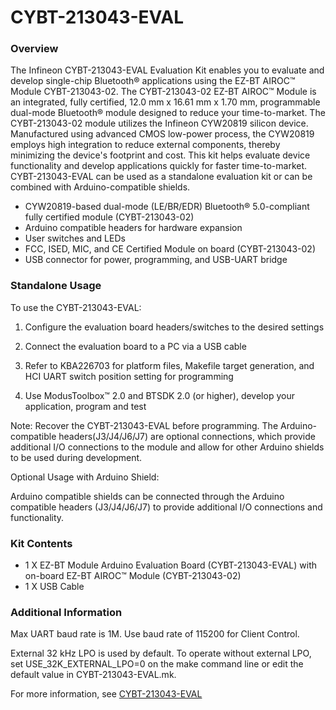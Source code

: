 # CYBT-213043-EVAL

### Overview

The Infineon CYBT-213043-EVAL Evaluation Kit enables you to evaluate and develop single-chip Bluetooth&#174; applications using the EZ-BT AIROC&#8482; Module CYBT-213043-02. The CYBT-213043-02 EZ-BT AIROC&#8482; Module is an integrated, fully certified, 12.0 mm x 16.61 mm x 1.70 mm, programmable dual-mode Bluetooth&#174; module designed to reduce your time-to-market. The CYBT-213043-02 module utilizes the Infineon CYW20819 silicon device.  Manufactured using advanced CMOS low-power process, the CYW20819 employs high integration to reduce external components, thereby minimizing the device's footprint and cost. This kit helps evaluate device functionality and develop applications quickly for faster time-to-market. CYBT-213043-EVAL can be used as a standalone evaluation kit or can be combined with Arduino-compatible shields.

* CYW20819-based dual-mode (LE/BR/EDR) Bluetooth&#174; 5.0-compliant fully certified module (CYBT-213043-02)
* Arduino compatible headers for hardware expansion
* User switches and LEDs
* FCC, ISED, MIC, and CE Certified Module on board (CYBT-213043-02)
* USB connector for power, programming, and USB-UART bridge

### Standalone Usage

To use the CYBT-213043-EVAL:

1) Configure the evaluation board headers/switches to the desired settings

2) Connect the evaluation board to a PC via a USB cable

3) Refer to KBA226703 for platform files, Makefile target generation, and HCI UART switch position setting for programming

4) Use ModusToolbox&#8482; 2.0 and BTSDK 2.0 (or higher), develop your application, program and test

Note: Recover the CYBT-213043-EVAL before programming. The Arduino-compatible headers(J3/J4/J6/J7) are optional connections, which provide additional I/O connections to the module and allow for other Arduino shields to be used during development.

Optional Usage with Arduino Shield:

Arduino compatible shields can be connected through the Arduino compatible headers (J3/J4/J6/J7) to provide additional I/O connections and functionality.

### Kit Contents

* 1 X EZ-BT Module Arduino Evaluation Board (CYBT-213043-EVAL) with on-board EZ-BT AIROC&#8482; Module (CYBT-213043-02)
* 1 X USB Cable

### Additional Information

Max UART baud rate is 1M. Use baud rate of 115200 for Client Control.

External 32 kHz LPO is used by default. To operate without external LPO, set USE\_32K\_EXTERNAL\_LPO=0 on the make command line or edit the default value in CYBT-213043-EVAL.mk.

For more information, see [CYBT-213043-EVAL](https://www.infineon.com/cms/en/product/evaluation-boards/cybt-213043-eval/)
